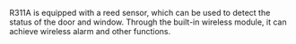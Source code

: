 R311A is equipped with a reed sensor, which can be used to detect the status of the door and window. Through the built-in wireless module, it can achieve wireless alarm and other functions.
